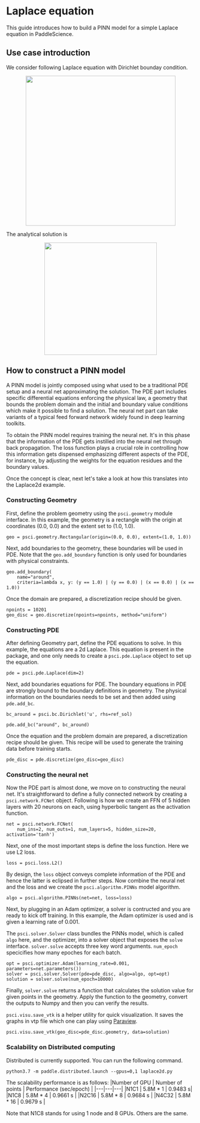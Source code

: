 # Laplace equation

This guide introduces how to build a PINN model for a simple Laplace equation in PaddleScience.

## Use case introduction

We consider following Laplace equation with Dirichlet bounday condition.

<div align="center">    
<img src="../../docs/source/img/laplaceeq.png" width = "400" align=center />
</div>


The analytical solution is 
<div align="center">
<img src="../../docs/source/img/laplacesolution.png" width = "300" align=center />
</div>




## How to construct a PINN model

A PINN model is jointly composed using what used to be a traditional PDE setup and
a neural net approximating the solution. The PDE part includes specific
differential equations enforcing the physical law, a geometry that bounds
the problem domain and the initial and boundary value conditions which make it
possible to find a solution. The neural net part can take variants of a typical
feed forward network widely found in deep learning toolkits.

To obtain the PINN model requires training the neural net. It's in this phase that
the information of the PDE gets instilled into the neural net through back propagation.
The loss function plays a crucial role in controlling how this information gets dispensed
emphasizing different aspects of the PDE, for instance, by adjusting the weights for
the equation residues and the boundary values.

Once the concept is clear, next let's take a look at how this translates into the
Laplace2d example.

### Constructing Geometry

First, define the problem geometry using the `psci.geometry` module interface. In this example,
the geometry is a rectangle with the origin at coordinates (0.0, 0.0) and the extent set
to (1.0, 1.0).

```
geo = psci.geometry.Rectangular(origin=(0.0, 0.0), extent=(1.0, 1.0))
```

Next, add boundaries to the geometry, these boundaries will be used in PDE. 
Note that the `geo.add_boundary` function is only used for boundaries with physical constraints. 


```
geo.add_boundary(
    name="around",
    criteria=lambda x, y: (y == 1.0) | (y == 0.0) | (x == 0.0) | (x == 1.0))
```

Once the domain are prepared, a discretization recipe should be given.

```
npoints = 10201
geo_disc = geo.discretize(npoints=npoints, method="uniform")
```

### Constructing PDE

After defining Geometry part, define the PDE equations to solve. In this example, the equations are a 2d
Laplace. This equation is present in the package, and one only needs to
create a `psci.pde.Laplace` object to set up the equation.

```
pde = psci.pde.Laplace(dim=2)
```

Next, add boundaries equations for PDE. 
The boundary equations in PDE are strongly bound to the boundary definitions in geometry. 
The physical information on the  boundaries needs to be set and then added using `pde.add_bc`.


```
bc_around = psci.bc.Dirichlet('u', rhs=ref_sol)

pde.add_bc("around", bc_around)
```

Once the equation and the problem domain are prepared, a discretization
recipe should be given. This recipe will be used to generate the training data
before training starts.

```
pde_disc = pde.discretize(geo_disc=geo_disc)
```

### Constructing the neural net

Now the PDE part is almost done, we move on to constructing the neural net.
It's straightforward to define a fully connected network by creating a `psci.network.FCNet` object.
Following is how we create an FFN of 5 hidden layers with 20 neurons on each, using hyperbolic
tangent as the activation function.

```
net = psci.network.FCNet(
    num_ins=2, num_outs=1, num_layers=5, hidden_size=20, activation='tanh')
```

Next, one of the most important steps is define the loss function. Here we use L2 loss.


```
loss = psci.loss.L2()
```

By design, the `loss` object conveys complete information of the PDE and hence the
latter is eclipsed in further steps. Now combine the neural net and the loss and we
create the `psci.algorithm.PINNs` model algorithm.

```
algo = psci.algorithm.PINNs(net=net, loss=loss)
```

Next, by plugging in an Adam optimizer, a solver is contructed and you are ready
to kick off training. In this example, the Adam optimizer is used and is given
a learning rate of 0.001. 

The `psci.solver.Solver` class bundles the PINNs model, which is called `algo` here,
and the optimizer, into a solver object that exposes the `solve` interface.
`solver.solve` accepts three key word arguments. `num_epoch` specicifies how many
epoches for each batch. 


```
opt = psci.optimizer.Adam(learning_rate=0.001, parameters=net.parameters())
solver = psci.solver.Solver(pde=pde_disc, algo=algo, opt=opt)
solution = solver.solve(num_epoch=10000)
```

Finally, `solver.solve` returns a function that calculates the solution value
for given points in the geometry. Apply the function to the geometry, convert the
outputs to Numpy and then you can verify the results. 

`psci.visu.save_vtk` is a helper utility for quick visualization. It saves
the graphs in vtp file which one can play using [Paraview](https://www.paraview.org/).

```
psci.visu.save_vtk(geo_disc=pde_disc.geometry, data=solution)
```

### Scalability on Distributed computing
Distributed is currently supported. You can run the following command.
```
python3.7 -m paddle.distributed.launch --gpus=0,1 laplace2d.py
```

The scalability performance is as follows:
|Number of GPU | Number of points |  Performance (sec/epoch) | 
|---|---|---|
|N1C1 | 5.8M * 1 | 0.9483 s| 
|N1C8 | 5.8M * 4 |  0.9661 s | 
|N2C16 | 5.8M * 8 |  0.9684 s | 
|N4C32 | 5.8M * 16 |  0.9679 s | 

Note that N1C8 stands for using 1 node and 8 GPUs. Others are the same.
